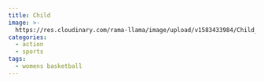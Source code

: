 ```yaml
---
title: Child
image: >-
  https://res.cloudinary.com/rama-llama/image/upload/v1583433984/Child_f8qifo.jpg
categories:
  - action
  - sports
tags:
  - womens basketball
---
```

